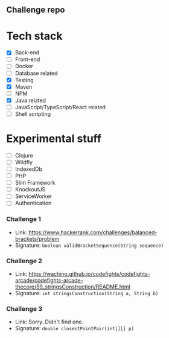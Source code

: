 ## Challenge repo ##

# Tech stack
- [x] Back-end
- [ ] Front-end
- [ ] Docker
- [ ] Database related
- [x] Testing
- [x] Maven
- [ ] NPM
- [x] Java related
- [ ] JavaScript/TypeScript/React related
- [ ] Shell scripting

# Experimental stuff
- [ ] Clojure
- [ ] Wildfly
- [ ] IndexedDb
- [ ] PHP
- [ ] Slim Framework
- [ ] KnockoutJS
- [ ] ServiceWorker
- [ ] Authentication

### Challenge 1 ###

- Link: https://www.hackerrank.com/challenges/balanced-brackets/problem
- Signature: `boolean validBracketSequence(String sequence)`

### Challenge 2 ###

- Link: https://wachino.github.io/codefights/codefights-arcade/codefights-arcade-thecore/59_stringsConstruction/README.html
- Signature: `int stringsConstruction(String a, String b)`

### Challenge 3 ###

- Link: Sorry. Didn't find one.
- Signature: `double closestPointPair(int[][] p)`
